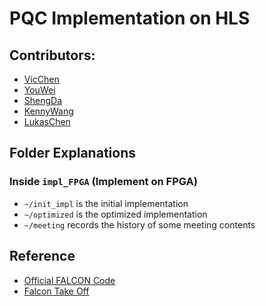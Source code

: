 # PQC Implementation on HLS

## Contributors:
- [VicChen](https://github.com/vic9112)
- [YouWei](https://github.com/nthuyouwei)
- [ShengDa](https://github.com/ShengdaChen1212)
- [KennyWang](https://github.com/kenny0916)
- [LukasChen](https://github.com/lukaschen1010)

## Folder Explanations

### Inside `impl_FPGA` (Implement on FPGA)
- `~/init_impl` is the initial implementation
- `~/optimized` is the optimized implementation
- `~/meeting` records the history of some meeting contents

## Reference
- [Official FALCON Code](https://github.com/algorand/falcon/tree/main)
- [Falcon Take Off](https://gitlab.ost.ch/imes/public/papers/FalconHLS)

